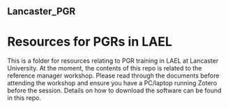 ## Lancaster_PGR
# Resources for PGRs in LAEL 

This is a folder for resources relating to PGR training in LAEL at Lancaster University.
At the moment, the contents of this repo is related to the reference manager workshop.
Please read through the documents before attending the workshop and ensure you have a PC/laptop running Zotero before the session. Details on how to download the software can be found in this repo.

